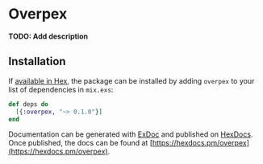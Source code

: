 # Overpex

**TODO: Add description**

## Installation

If [available in Hex](https://hex.pm/docs/publish), the package can be installed
by adding `overpex` to your list of dependencies in `mix.exs`:

```elixir
def deps do
  [{:overpex, "~> 0.1.0"}]
end
```

Documentation can be generated with [ExDoc](https://github.com/elixir-lang/ex_doc)
and published on [HexDocs](https://hexdocs.pm). Once published, the docs can
be found at [https://hexdocs.pm/overpex](https://hexdocs.pm/overpex).

